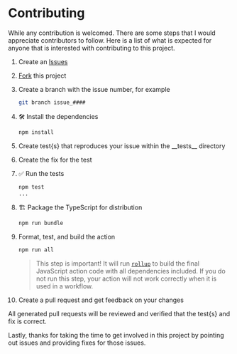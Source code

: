 # Contributing

While any contribution is welcomed.  There are some steps that I would
appreciate contributors to follow.  Here is a list of what is expected for
anyone that is interested with contributing to this project.

1. Create an [Issues](https://github.com/ccorsi/setup-surrealdb/issues)

2. [Fork](https://github.com/ccorsi/setup-surrealdb/fork) this project

3. Create a branch with the issue number, for example

   ```bash
   git branch issue_####
   ```

4. :hammer_and_wrench: Install the dependencies

   ```bash
   npm install
   ```
5. Create test{s} that reproduces your issue within the \_\_tests\_\_ directory

6. Create the fix for the test

7. :white_check_mark: Run the tests

   ```bash
   npm test
   ...
   ```

8. :building_construction: Package the TypeScript for distribution

   ```bash
   npm run bundle
   ```

9. Format, test, and build the action

   ```bash
   npm run all
   ```

   > This step is important! It will run [`rollup`](https://rollupjs.org/) to
   > build the final JavaScript action code with all dependencies included. If
   > you do not run this step, your action will not work correctly when it is
   > used in a workflow.

10. Create a pull request and get feedback on your changes

All generated pull requests will be reviewed and verified that the test{s} and
fix is correct.

Lastly, thanks for taking the time to get involved in this project by
pointing out issues and providing fixes for those issues.

